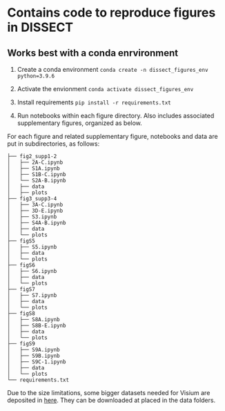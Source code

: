 # Contains code to reproduce figures in DISSECT

## Works best with a conda enrvironment
1. Create a conda environment
```conda create -n dissect_figures_env python=3.9.6```

2. Activate the envionment
```conda activate dissect_figures_env```

3. Install requirements
```pip install -r requirements.txt```

4. Run notebooks within each figure directory. Also includes associated supplementary figures, organized as below.

For each figure and related supplementary figure, notebooks and data are put in subdirectories, as follows:
```
├── fig2_supp1-2
│   ├── 2A-C.ipynb
│   ├── S1A.ipynb
│   ├── S1B-C.ipynb
│   └── S2A-B.ipynb
│   ├── data
│   ├── plots
├── fig3_supp3-4
│   ├── 3A-C.ipynb
│   ├── 3D-E.ipynb
│   ├── S3.ipynb
│   ├── S4A-B.ipynb
│   ├── data
│   └── plots
├── figS5
│   ├── S5.ipynb
│   ├── data
│   └── plots
├── figS6
│   ├── S6.ipynb
│   ├── data
│   └── plots
├── figS7
│   ├── S7.ipynb
│   ├── data
│   └── plots
├── figS8
│   ├── S8A.ipynb
│   ├── S8B-E.ipynb
│   ├── data
│   └── plots
├── figS9
│   ├── S9A.ipynb
│   ├── S9B.ipynb
│   ├── S9C-1.ipynb
│   ├── data
│   └── plots
└── requirements.txt
```

Due to the size limitations, some bigger datasets needed for Visium are deposited in [here](https://drive.google.com/drive/folders/1q6r8LTfsHtd9ajcH4G9jW1rvNUPIWkic?usp=sharing). They can be downloaded at placed in the data folders.